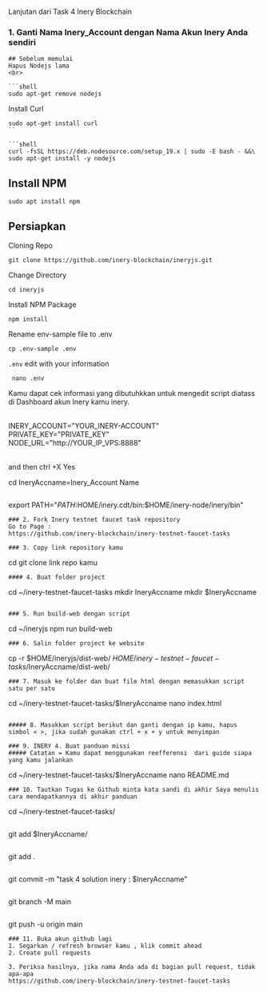 Lanjutan dari Task 4 Inery Blockchain
### 1. Ganti Nama Inery_Account dengan Nama Akun Inery Anda sendiri
```
## Sebelum memulai
Hapus Nodejs lama
<br>

```shell
sudo apt-get remove nodejs
```

Install Curl

```shell
sudo apt-get install curl
``

```shell
curl -fsSL https://deb.nodesource.com/setup_19.x | sudo -E bash - &&\
sudo apt-get install -y nodejs
```


## Install NPM
```shell
sudo apt install npm
```


## Persiapkan

 Cloning Repo

   ```
   git clone https://github.com/inery-blockchain/ineryjs.git
   ```

 Change Directory

   ```
   cd ineryjs
   ```

 Install NPM Package

   ```
   npm install
   ```

 Rename  env-sample file to .env 

   ```
   cp .env-sample .env
   ```

  ```.env``` edit with your information

  ```
   nano .env
   ```


Kamu dapat cek informasi yang dibutuhkkan untuk mengedit script diatass di Dashboard akun Inery kamu inery.<br><br>

INERY_ACCOUNT="YOUR_INERY-ACCOUNT" <br>
PRIVATE_KEY="PRIVATE_KEY"<br>
NODE_URL="http://YOUR_IP_VPS:8888" 
<br><br>

and then
ctrl +X  Yes



cd
IneryAccname=Inery_Account Name
```
```
export PATH="$PATH:$HOME/inery.cdt/bin:$HOME/inery-node/inery/bin"
```
### 2. Fork Inery testnet faucet task repository
Go to Page :
https://github.com/inery-blockchain/inery-testnet-faucet-tasks

### 3. Copy link repository kamu
```
cd
git clone link repo kamu
```
#### 4. Buat folder project
```
cd ~/inery-testnet-faucet-tasks
mkdir IneryAccname
mkdir $IneryAccname
```

### 5. Run build-web dengan script 
```
cd ~/ineryjs
npm run build-web
```
### 6. Salin folder project ke website
```
cp -r $HOME/ineryjs/dist-web/ $HOME/inery-testnet-faucet-tasks/$IneryAccname/dist-web/
```
### 7. Masuk ke folder dan buat file html dengan memasukkan script satu per satu
```
cd ~/inery-testnet-faucet-tasks/$IneryAccname
nano index.html
```

##### 8. Masukkan script berikut dan ganti dengan ip kamu, hapus simbol < >, jika sudah gunakan ctrl + x + y untuk menyimpan
```
<script src="./dist-web/inery-jsonrpc.min.js"></script>
<script src="./dist-web/inery-api.min.js"></script>
<script src="./dist-web/inery-jssig.min.js"></script>
<script>
     (async()=>{
         const rpc=new ineryjs_jsonrpc.JsonRpc("https://<IPmu>:8888");
         console.log(await rpc.get_info());
     })();
</script>
```
### 9. INERY 4. Buat panduan missi 
##### Catatan = Kamu dapat menggunakan reefferensi  dari guide siapa yang kamu jalankan
```
cd ~/inery-testnet-faucet-tasks/$IneryAccname
nano README.md
```
### 10. Tautkan Tugas ke Github minta kata sandi di akhir Saya menulis cara mendapatkannya di akhir panduan
```
cd ~/inery-testnet-faucet-tasks/
```
```
git add $IneryAccname/
```
```
git add .
```
```
git commit -m "task 4 solution inery : $IneryAccname"
```
```
git branch -M main
```
```
git push -u origin main
```
### 11. Buka akun github lagi
1. Segarkan / refresh browser kamu , klik commit ahead
2. Create pull requests
  
3. Periksa hasilnya, jika nama Anda ada di bagian pull request, tidak apa-apa
https://github.com/inery-blockchain/inery-testnet-faucet-tasks
